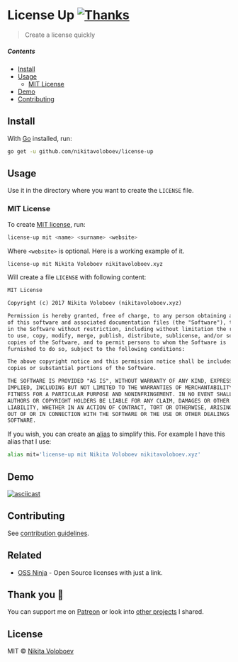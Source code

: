 # License Up [![Thanks](https://img.shields.io/badge/Say%20Thanks-💗-ff69b4.svg)](https://www.patreon.com/nikitavoloboev)
> Create a license quickly

##### Contents
- [Install](#install)
- [Usage](#usage)
	- [MIT License](#mit-license)
- [Demo](#demo)
- [Contributing](#contributing)

## Install
With [Go](https://golang.org/doc/install) installed, run:
```Bash
go get -u github.com/nikitavoloboev/license-up
```

## Usage
Use it in the directory where you want to create the `LICENSE` file.

### MIT License
To create [MIT license](https://opensource.org/licenses/MIT), run:

```Bash
license-up mit <name> <surname> <website>
```

Where `<website>` is optional. Here is a working example of it.

```Bash
license-up mit Nikita Voloboev nikitavoloboev.xyz
```

Will create a file `LICENSE` with following content:

```Markdown
MIT License

Copyright (c) 2017 Nikita Voloboev (nikitavoloboev.xyz)

Permission is hereby granted, free of charge, to any person obtaining a copy
of this software and associated documentation files (the "Software"), to deal
in the Software without restriction, including without limitation the rights
to use, copy, modify, merge, publish, distribute, sublicense, and/or sell
copies of the Software, and to permit persons to whom the Software is
furnished to do so, subject to the following conditions:

The above copyright notice and this permission notice shall be included in all
copies or substantial portions of the Software.

THE SOFTWARE IS PROVIDED "AS IS", WITHOUT WARRANTY OF ANY KIND, EXPRESS OR
IMPLIED, INCLUDING BUT NOT LIMITED TO THE WARRANTIES OF MERCHANTABILITY,
FITNESS FOR A PARTICULAR PURPOSE AND NONINFRINGEMENT. IN NO EVENT SHALL THE
AUTHORS OR COPYRIGHT HOLDERS BE LIABLE FOR ANY CLAIM, DAMAGES OR OTHER
LIABILITY, WHETHER IN AN ACTION OF CONTRACT, TORT OR OTHERWISE, ARISING FROM,
OUT OF OR IN CONNECTION WITH THE SOFTWARE OR THE USE OR OTHER DEALINGS IN THE
SOFTWARE.
```

If you wish, you can create an [alias](http://tldp.org/LDP/abs/html/aliases.html) to simplify this. For example I have this alias that I use:

```Bash
alias mit='license-up mit Nikita Voloboev nikitavoloboev.xyz'
```

## Demo
[![asciicast](https://asciinema.org/a/153542.png)](https://asciinema.org/a/153542)

## Contributing
See [contribution guidelines](CONTRIBUTING.md#readme).

## Related
- [OSS Ninja](https://oss.ninja) - Open Source licenses with just a link.

## Thank you 💜
You can support me on [Patreon](https://www.patreon.com/nikitavoloboev) or look into [other projects](https://nikitavoloboev.xyz/projects) I shared.

## License
MIT © [Nikita Voloboev](https://nikitavoloboev.xyz)